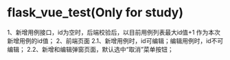 # flask_vue_test(Only for study)
1、新增用例接口，id为空时，后端校验后，以目前用例列表最大id值+1 作为本次新增用例的id值；
2、前端页面
2.1、新增用例时，id可编辑；编辑用例时，id不可编辑；
2.2、新增和编辑弹窗页面，默认选中“取消”菜单按钮；
